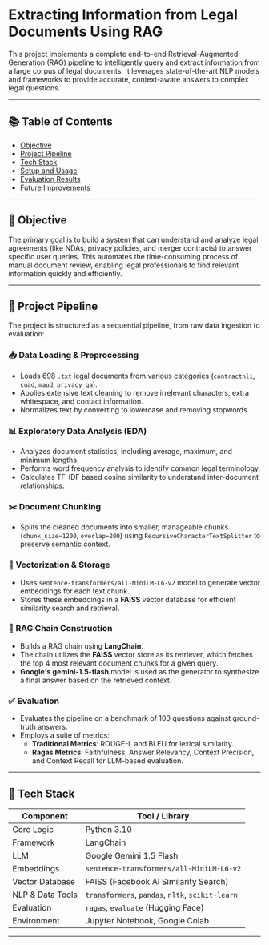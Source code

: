 # Extracting Information from Legal Documents Using RAG

This project implements a complete end-to-end Retrieval-Augmented Generation (RAG) pipeline to intelligently query and extract information from a large corpus of legal documents. It leverages state-of-the-art NLP models and frameworks to provide accurate, context-aware answers to complex legal questions.

---

## 📚 Table of Contents
- [Objective](#objective)
- [Project Pipeline](#project-pipeline)
- [Tech Stack](#tech-stack)
- [Setup and Usage](#setup-and-usage)
- [Evaluation Results](#evaluation-results)
- [Future Improvements](#future-improvements)

---

## 🎯 Objective

The primary goal is to build a system that can understand and analyze legal agreements (like NDAs, privacy policies, and merger contracts) to answer specific user queries. This automates the time-consuming process of manual document review, enabling legal professionals to find relevant information quickly and efficiently.

---

## 🔁 Project Pipeline

The project is structured as a sequential pipeline, from raw data ingestion to evaluation:

### 📥 Data Loading & Preprocessing
- Loads 698 `.txt` legal documents from various categories (`contractnli`, `cuad`, `maud`, `privacy_qa`).
- Applies extensive text cleaning to remove irrelevant characters, extra whitespace, and contact information.
- Normalizes text by converting to lowercase and removing stopwords.

### 📊 Exploratory Data Analysis (EDA)
- Analyzes document statistics, including average, maximum, and minimum lengths.
- Performs word frequency analysis to identify common legal terminology.
- Calculates TF-IDF based cosine similarity to understand inter-document relationships.

### ✂️ Document Chunking
- Splits the cleaned documents into smaller, manageable chunks (`chunk_size=1200`, `overlap=200`) using `RecursiveCharacterTextSplitter` to preserve semantic context.

### 🧠 Vectorization & Storage
- Uses `sentence-transformers/all-MiniLM-L6-v2` model to generate vector embeddings for each text chunk.
- Stores these embeddings in a **FAISS** vector database for efficient similarity search and retrieval.

### 🔗 RAG Chain Construction
- Builds a RAG chain using **LangChain**.
- The chain utilizes the **FAISS** vector store as its retriever, which fetches the top 4 most relevant document chunks for a given query.
- **Google's gemini-1.5-flash** model is used as the generator to synthesize a final answer based on the retrieved context.

### ✅ Evaluation
- Evaluates the pipeline on a benchmark of 100 questions against ground-truth answers.
- Employs a suite of metrics:
  - **Traditional Metrics**: ROUGE-L and BLEU for lexical similarity.
  - **Ragas Metrics**: Faithfulness, Answer Relevancy, Context Precision, and Context Recall for LLM-based evaluation.

---

## 🧰 Tech Stack

| Component         | Tool / Library                                  |
|-------------------|--------------------------------------------------|
| Core Logic        | Python 3.10                                       |
| Framework         | LangChain                                         |
| LLM               | Google Gemini 1.5 Flash                           |
| Embeddings        | `sentence-transformers/all-MiniLM-L6-v2`         |
| Vector Database   | FAISS (Facebook AI Similarity Search)            |
| NLP & Data Tools  | `transformers`, `pandas`, `nltk`, `scikit-learn` |
| Evaluation        | `ragas`, `evaluate` (Hugging Face)               |
| Environment       | Jupyter Notebook, Google Colab                   |

---
